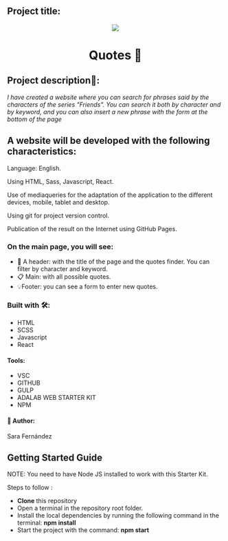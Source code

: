 ## Project title:
<p align="center">
   <img src="https://user-images.githubusercontent.com/64798006/172194735-9ea71072-608b-439d-8b19-48e16d710ac0.jpeg" />
</p>

# <p align="center"> Quotes :vhs: </p>

## Project description🚀:
_I have created a website where you can search for phrases said by the characters of the series "Friends". You can search it both by character and by keyword, and you can also insert a new phrase with the form at the bottom of the page_

## A website will be developed with the following characteristics:
Language: English.

Using HTML, Sass, Javascript, React.

Use of mediaqueries for the adaptation of the application to the different devices, mobile, tablet and desktop.

Using git for project version control. 

Publication of the result on the Internet using GitHub Pages.

### On the main page, you will see:

* :mag_right: A header: with the title of the page and the quotes finder. You can filter by character and keyword.
* :clipboard: Main: with all possible quotes.
* :bulb:Footer: you can see a form to enter new quotes.

### Built with 🛠️:

* HTML
* SCSS
* Javascript
* React

#### Tools:
* VSC
* GITHUB
* GULP
* ADALAB WEB STARTER KIT
* NPM
#### :raising_hand: Author:

Sara Fernández

## Getting Started Guide

NOTE: You need to have Node JS installed to work with this Starter Kit.

Steps to follow :

- **Clone** this repository
- Open a terminal in the repository root folder.
- Install the local dependencies by running the following command in the terminal:
**npm install**
- Start the project with the command:
**npm start**
